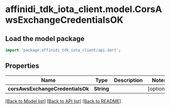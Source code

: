 # affinidi_tdk_iota_client.model.CorsAwsExchangeCredentialsOK

## Load the model package

```dart
import 'package:affinidi_tdk_iota_client/api.dart';
```

## Properties

| Name                             | Type       | Description | Notes      |
| -------------------------------- | ---------- | ----------- | ---------- |
| **corsAwsExchangeCredentialsOk** | **String** |             | [optional] |

[[Back to Model list]](../README.md#documentation-for-models) [[Back to API list]](../README.md#documentation-for-api-endpoints) [[Back to README]](../README.md)

